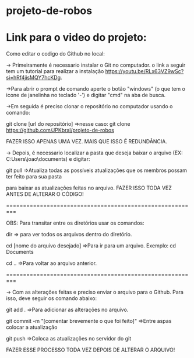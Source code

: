# projeto-de-robos

Link para o video do projeto: 
=
Como editar o codigo do Github no local:

-> Primeiramente é necessario instalar o Git no computador. o link a seguir tem um tutorial para realizar a instalação <https://youtu.be/RLx63VZ9wSc?si=hRf4jisMQY7hcKDg>.

->Para abrir o prompt de comando aperte o botão "windows" (o que tem o icone de janelinha no teclado '-') e digitar "cmd" na aba de busca.

->Em seguida é preciso clonar o repositório no computador usando o comando:

  git clone [url do repositório] =>nesse caso: git clone https://github.com/JPKbral/projeto-de-robos

FAZER ISSO APENAS UMA VEZ. MAIS QUE ISSO É REDUNDÂNCIA.

-> Depois, é necessario localizar a pasta que deseja baixar o arquivo (EX: C:Users\joao\documents) e digitar:

  git pull  =>Atualiza todas as possíveis atualizações que os membros possam ter feito para sua pasta

para baixar as atualizações feitas no arquivo. FAZER ISSO TODA VEZ ANTES DE ALTERAR O CÓDIGO!

=========================================================

OBS: Para transitar entre os diretórios usar os comandos:

dir => para ver todos os arquivos dentro do diretório.

cd [nome do arquivo desejado] =>Para ir para um arquivo. Exemplo: cd Documents

cd .. =>Para voltar ao arquivo anterior.

=========================================================

-> Com as alterações feitas e preciso enviar o arquivo para o Github. Para isso, deve seguir os comando abaixo:

  git add .  =>Para adicionar as alterações no arquivo.

  git commit -m "[comentar brevemente o que foi feito]"  =>Entre aspas colocar a atualização

  git push  =>Coloca as atualizações no servidor do git

  FAZER ESSE PROCESSO TODA VEZ DEPOIS DE ALTERAR O ARQUIVO!
